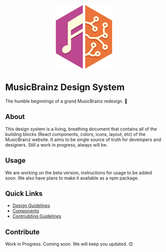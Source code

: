 <p align="center">
  <a href="http://www.musicbrainz.org">
    <img width="180" src="MusicBrainz.svg">
  </a>
</p>

# MusicBrainz Design System

The humble beginnings of a grand MusicBrainz redesign. 🎨

## About

This design system is a living, breathing document that contains all of the building blocks (React components, colors, icons, layout, etc) of the MusicBrainz website. It aims to be single source of truth for developers and designers. Still a work in progress, always will be. 

## Usage

We are working on the beta version, instructions for usage to be added soon. We also have plans to make it available as a npm package.

## Quick Links
- [Design Guidelines](#)
- [Components](#)
- [Contriubting Guidelines](#)

## Contribute
Work in Progress. Coming soon. We will keep you updated. :blush:

